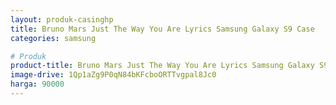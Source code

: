 ```yaml
---
layout: produk-casinghp
title: Bruno Mars Just The Way You Are Lyrics Samsung Galaxy S9 Case
categories: samsung

# Produk
product-title: Bruno Mars Just The Way You Are Lyrics Samsung Galaxy S9 Case
image-drive: 1Qp1aZg9P0qN84bKFcboORTTvgpal8Jc0
harga: 90000
---
```

